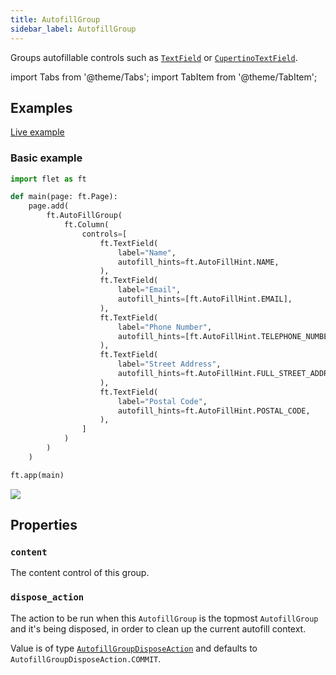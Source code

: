 ```yaml
---
title: AutofillGroup
sidebar_label: AutofillGroup
---
```


Groups autofillable controls such as [`TextField`](/docs/controls/textfield)
or [`CupertinoTextField`](/docs/controls/cupertinotextfield).

import Tabs from '@theme/Tabs';
import TabItem from '@theme/TabItem';

## Examples

[Live example](https://flet-controls-gallery.fly.dev/imput/autofillgroup)

### Basic example

<Tabs groupId="language">
  <TabItem value="python" label="Python" default>

```python
import flet as ft

def main(page: ft.Page):
    page.add(
        ft.AutoFillGroup(
            ft.Column(
                controls=[
                    ft.TextField(
                        label="Name",
                        autofill_hints=ft.AutoFillHint.NAME,
                    ),
                    ft.TextField(
                        label="Email",
                        autofill_hints=[ft.AutoFillHint.EMAIL],
                    ),
                    ft.TextField(
                        label="Phone Number",
                        autofill_hints=[ft.AutoFillHint.TELEPHONE_NUMBER],
                    ),
                    ft.TextField(
                        label="Street Address",
                        autofill_hints=ft.AutoFillHint.FULL_STREET_ADDRESS,
                    ),
                    ft.TextField(
                        label="Postal Code",
                        autofill_hints=ft.AutoFillHint.POSTAL_CODE,
                    ),
                ]
            )
        )
    )

ft.app(main)
```

  </TabItem>
</Tabs>

<img src="/img/docs/controls/autofillgroup/autofillgroup-example.gif" className="screenshot-40"/>

## Properties

### `content`

The content control of this group.

### `dispose_action`

The action to be run when this `AutofillGroup` is the topmost `AutofillGroup` and it's being disposed, in order to clean
up the current autofill context.

Value is of type [`AutofillGroupDisposeAction`](/docs/reference/types/autofillgroupdisposeaction) and defaults
to `AutofillGroupDisposeAction.COMMIT`.
